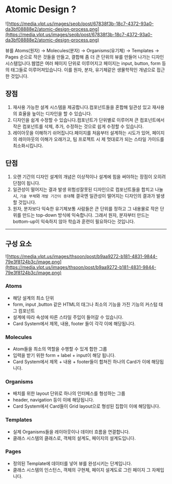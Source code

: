 # Atomic Design ?

![https://media.vlpt.us/images/seob/post/67838f3b-18c7-4372-93a0-da3bf08888e2/atomic-design-process.png](https://media.vlpt.us/images/seob/post/67838f3b-18c7-4372-93a0-da3bf08888e2/atomic-design-process.png)


뷰를 Atoms(원자) -> Molecules(분자) -> Organisms(유기체) -> Templates -> Pages 순으로 작은 것들을 만들고, 결합해 좀 더 큰 단위의 뷰를 만들어 나가는 디자인 시스템입니다.웹앱은 여러 페이지 단위로 이루어지고 페이지는 input, button, form 등의 태그들로 이루어져있습니다. 이를 원자, 분자, 유기체같은 생물학적인 개념으로 접근한 것입니다.

## 장점

1. 재사용 가능한 설계 시스템을 제공합니다.컴포넌트들을 혼합해 일관성 있고 재사용의 효율을 높이는 디자인을 할 수 있습니다.
2. 디자인을 쉽게 수정할 수 있습니다.컴포넌트가 단위별로 이루어져 큰 컴포넌트에서 작은 컴포넌트를 삭제, 추가, 수정하는 것으로 쉽게 수정할 수 있습니다.
3. 레이아웃을 이해하기 쉬어집니다.페이지를 처음부터 설계하는 시도가 있어, 페이지의 레이아웃의 이해가 오래가고, 팀 프로젝트 시 제 멋대로가 되는 스타일 가이드를 최소화시킵니다.

## 단점

1. 오랜 기간의 디자인 설계의 개념은 이상적이나 설계에 힘을 써야하는 장점이 오히려 단점이 됩니다.
2. 일관성이 떨어지는 결과 발생 위험성잘못된 디자인으로 컴포넌트들을 합치고 나눌 시, `기술 부채`와 `개발 기간이 증대`해 결국엔 일관성이 떨어지는 디자인의 결과가 발생할 것입니다.
3. 원자, 분자보다 익숙한 유기체보통 사람들은 큰 단위를 정하고 그 내용물로 작은 단위를 만드는 top-down 방식에 익숙합니다. 그래서 원자, 분자부터 만드는 bottom-up이 익숙하지 않아 학습과 훈련이 필요하다는 것입니다.

---

## 구성 요소

![https://media.vlpt.us/images/thsoon/post/b9aa9272-b181-4831-9844-79e3f8124b3c/image.png](https://media.vlpt.us/images/thsoon/post/b9aa9272-b181-4831-9844-79e3f8124b3c/image.png)

### Atoms

- 해당 설계의 최소 단위
- form, input ,button 같은 HTML의 태그나 최소의 기능을 가진 기능의 커스텀 태그 컴포넌트
- 설계에 따라 속성에 따른 스타일 주입이 들어갈 수 있습니다.
- Card System에서 제목, 내용, footer 들이 각각 이에 해당됩니다.

### Molecules

- Atom들을 최소의 역할을 수행할 수 있게 합한 그룹
- 입력을 받기 위한 form + label + input이 해당 됩니다.
- Card System에서 제목 + 내용 + footer들이 합쳐진 하나의 Card가 이에 해당됩니다.

### Organisms

- 배치를 위한 layout 단위로 하나의 인터페스를 형성하는 그룹
- header, navigation 등이 이에 해당됩니다.
- Card System에서 Card들이 Grid layout으로 형성된 집합이 이에 해당됩니다.

### Templates

- 실제 Organisms들을 레이아웃이나 데이터 흐름을 연결합니다.
- 클래스 시스템의 클래스로, 객체의 설계도, 페이지의 설계도입니다.

### Pages

- 정의된 Template에 데이터를 넣어 뷰를 완성시키는 단계입니다.
- 클래스 시스템의 인스턴스, 객체의 구현체, 페이지 설계도로 그린 페이지 그 자체입니다.
